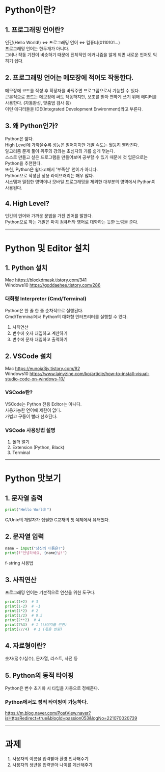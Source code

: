 # Python이란?

## 1. 프로그래밍 언어란?
인간(Hello World!) ⇔ 프로그래밍 언어 ⇔ 컴퓨터(0110101...)   
프로그래밍 언어는 한두개가 아니다.   
그러나 작동 기전이 비슷하기 때문에 전체적인 메커니즘을 알게 되면 새로운 언어도 익히기 쉽다.

## 2. 프로그래밍 언어는 메모장에 적어도 작동한다.
메모장에 코드를 작성 후 확장자를 바꿔주면 프로그램으로서 기능할 수 있다.   
근본적으로 코드는 메모장에 써도 작동하지만, 보조를 받아 편하게 쓰기 위해 에디터를 사용한다. (자동완성, 맞춤법 검사 등)   
이런 에디터들을 IDE(Integrated Development Environment)라고 부른다.

## 3. 왜 Python인가?
Python은 짧다.   
High Level에 가까울수록 성능은 떨어지지만 개발 속도는 월등히 빨라진다.   
알고리즘 문제 풀이 위주의 강의는 초심자의 기를 쉽게 꺾는다.   
스스로 만들고 싶은 프로그램을 만들어보며 공부할 수 있기 때문에 첫 입문으로는 Python을 추천한다.   
또한, Python은 쉽다고해서 '부족한' 언어가 아니다.   
Python으로 작성된 상용 라이브러리는 매우 많다.   
시스템과 밀접한 영역이나 모바일 프로그래밍을 제외한 대부분의 영역에서 Python이 사용된다.   

## 4. High Level?
인간의 언어와 가까운 문법을 가진 언어를 말한다.   
Python으로 하는 개발은 마치 컴퓨터와 영어로 대화하는 듯한 느낌을 준다.   

---

# Python 및 Editor 설치

## 1. Python 설치
Mac https://blockdmask.tistory.com/341   
Windows10 https://goddaehee.tistory.com/286   
### 대화형 Interpreter (Cmd/Terminal)
Python은 한 줄 한 줄 순차적으로 실행된다.   
Cmd/Terminal에서 Python의 대화형 인터프리터를 실행할 수 있다. 
1. 사칙연산
2. 변수에 숫자 대입하고 계산하기
3. 변수에 문자 대입하고 출력하기

## 2. VSCode 설치
Mac https://eunoia3jy.tistory.com/92   
Windows10 https://www.lainyzine.com/ko/article/how-to-install-visual-studio-code-on-windows-10/   
### VSCode란?
VSCode는 Python 전용 Editor는 아니다.   
사용가능한 언어에 제한이 없다.   
가볍고 구동이 빨라 선호된다.   
### VSCode 사용방법 설명
1. 폴더 열기   
2. Extension (Python, Black)  
3. Terminal    

---

# Python 맛보기

## 1. 문자열 출력

```python
print("Hello World!")
```

C/Unix의 개발자가 집필한 C교재의 첫 예제에서 유래했다.   

## 2. 문자열 입력

```python
name = input("당신의 이름은?")
print(f"안녕하세요, {name}님!")
```

f-string 사용법   

## 3. 사칙연산
프로그래밍 언어는 기본적으로 연산을 위한 도구다.   

```python
print(1+2)  # 3
print(1-2)  # -1
print(1*2)  # 2
print(1/2)  # 0.5
print(2**2)  # 4
print(7%3)  # 1 (나머지를 반환)
print(7//4)  # 1 (몫을 반환)
```

## 4. 자료형이란?
숫자(정수/실수), 문자열, 리스트, 사전 등   

## 5. Python의 동적 타이핑
Python은 변수 초기화 시 타입을 자동으로 정해준다.   
### Python에서도 정적 타이핑이 가능하다.   
https://m.blog.naver.com/PostView.naver?isHttpsRedirect=true&blogId=passion053&logNo=221070020739

---

# 과제

1. 사용자의 이름을 입력받아 환영 인사해주기
2. 사용자의 생년을 입력받아 나이를 계산해주기
